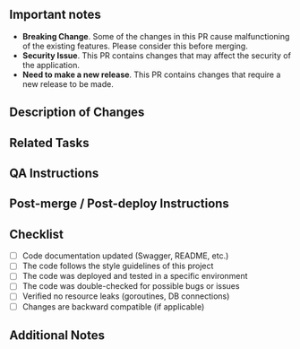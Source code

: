 <!--
- Make sure the PR type is selected correctly to properly classify the changes.
- The description should be concise but clear to all team members.
- QA and Post-deploy instructions are important to minimize issues during testing and deployment.
- Check the checklist before submitting the PR to avoid missed items.
-->

## Important notes
<!--
Remove unnecessary items, keep relevant ones.
-->
- **Breaking Change**. Some of the changes in this PR cause malfunctioning of the existing features. 
Please consider this before merging.
- **Security Issue**. This PR contains changes that may affect the security of the application.
- **Need to make a new release**. This PR contains changes that require a new release to be made.

## Description of Changes
<!--
Describe the changes introduced by this PR. If the changes are not related to the task, provide a brief explanation.
-->

## Related Tasks
<!--
Links to tasks in the tracker (Jira/GitHub Issues):  
  Example: `PROJ-123`
-->

## QA Instructions
<!--
Add instructions for the QA team to verify the changes. For example:
- What scenarios should be tested?
- What data should be used for testing?
-->

## Post-merge / Post-deploy Instructions
<!--
Provide instructions to execute after merge or deployment, if applicable. For example:
- Database migrations.
- Updating configuration files.
-->

## Checklist
- [ ] Code documentation updated (Swagger, README, etc.)
- [ ] The code follows the style guidelines of this project
- [ ] The code was deployed and tested in a specific environment
- [ ] The code was double-checked for possible bugs or issues
- [ ] Verified no resource leaks (goroutines, DB connections)
- [ ] Changes are backward compatible (if applicable)

## Additional Notes
<!-- Anything that can be useful for reviewers or testers:
- **Screenshots/logs**:  
  (for UI or error analysis, if applicable)
- **Need to update documentation**:  
  https://company.atlassian.net/wiki/spaces/DEV/sample-page
- **Request example**:
  ```curl
  curl -X POST https://api.example.com/v1/endpoint
  ```
-->